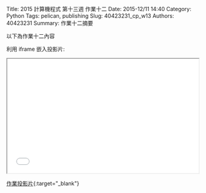 Title: 2015 計算機程式  第十三週 作業十二
Date: 2015-12/11 14:40
Category: Python
Tags: pelican, publishing
Slug: 40423231_cp_w13
Authors: 40423231
Summary: 作業十二摘要

以下為作業十二內容

利用 iframe 嵌入投影片:

<iframe src="40423231_cp_w13_p.html" width="500" height="300"></iframe>

[作業投影片](40423231_cp_w13_p.html){:target="_blank"}

